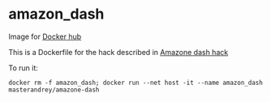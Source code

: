 # amazon_dash

Image for [Docker hub](https://hub.docker.com/r/masterandrey/amazone-dash/)

This is a Dockerfile for the hack described in [Amazone dash hack](http://masterandrey.com/posts/en/amazone_dash/)

To run it:
```
docker rm -f amazon_dash; docker run --net host -it --name amazon_dash masterandrey/amazone-dash
```

